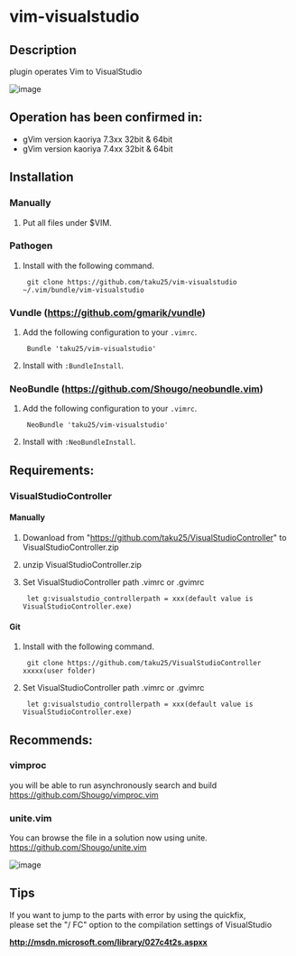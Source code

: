 # vim-visualstudio  

## Description
plugin operates Vim to VisualStudio

![image](https://dl.dropboxusercontent.com/u/45602523/vim-visualstudio.gif)

## Operation has been confirmed in:
* gVim version kaoriya 7.3xx 32bit & 64bit
* gVim version kaoriya 7.4xx 32bit & 64bit

## Installation
### Manually
1. Put all files under $VIM.

### Pathogen
1. Install with the following command.

        git clone https://github.com/taku25/vim-visualstudio ~/.vim/bundle/vim-visualstudio

### Vundle (https://github.com/gmarik/vundle)
1. Add the following configuration to your `.vimrc`.

        Bundle 'taku25/vim-visualstudio'

2. Install with `:BundleInstall`.

### NeoBundle (https://github.com/Shougo/neobundle.vim)
1. Add the following configuration to your `.vimrc`.

        NeoBundle 'taku25/vim-visualstudio'

2. Install with `:NeoBundleInstall`.

## Requirements:
### VisualStudioController
#### Manually
1. Dowanload from "https://github.com/taku25/VisualStudioController" to VisualStudioController.zip
2. unzip VisualStudioController.zip
3. Set VisualStudioController path .vimrc or .gvimrc

        let g:visualstudio_controllerpath = xxx(default value is VisualStudioController.exe)

#### Git
1. Install with the following command.

        git clone https://github.com/taku25/VisualStudioController xxxxx(user folder)

2. Set VisualStudioController path .vimrc or .gvimrc

        let g:visualstudio_controllerpath = xxx(default value is VisualStudioController.exe)

## Recommends:
### vimproc
you will be able to run asynchronously search and build  
https://github.com/Shougo/vimproc.vim

### unite.vim
You can browse the file in a solution now using unite.  
https://github.com/Shougo/unite.vim

  ![image](https://dl.dropboxusercontent.com/u/45602523/vim-visualstudio_unite.gif)

## Tips
If you want to jump to the parts with error by using the quickfix,  
please set the "/ FC" option to the compilation settings of VisualStudio

  **http://msdn.microsoft.com/library/027c4t2s.aspxx**  


